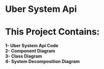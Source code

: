 # Uber System Api

# This Project Contains:
**1- Uber System Api Code** <br>
**2- Component Diagram** <br>
**3- Class Diagram** <br>
**4- System Decomposition Diagram** 
